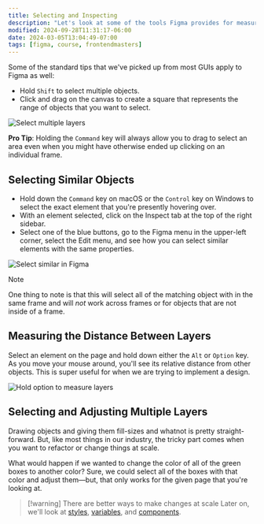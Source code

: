 ```yaml
---
title: Selecting and Inspecting
description: "Let's look at some of the tools Figma provides for measuring sizes and distances."
modified: 2024-09-28T11:31:17-06:00
date: 2024-03-05T13:04:49-07:00
tags: [figma, course, frontendmasters]
---
```


Some of the standard tips that we've picked up from most GUIs apply to Figma as well:

- Hold `Shift` to select multiple objects.
- Click and drag on the canvas to create a square that represents the range of objects that you want to select.

![Select multiple layers](assets/figma-drag-to-select-multiple.gif)

**Pro Tip**: Holding the `Command` key will always allow you to drag to select an area even when you might have otherwise ended up clicking on an individual frame.

## Selecting Similar Objects

- Hold down the `Command` key on macOS or the `Control` key on Windows to select the exact element that you're presently hovering over.
- With an element selected, click on the Inspect tab at the top of the right sidebar.
- Select one of the blue buttons, go to the Figma menu in the upper-left corner, select the Edit menu, and see how you can select similar elements with the same properties.

![Select similar in Figma](assets/figma-select-similar.png)

> [!NOTE]
> One thing to note is that this will select all of the matching object with in the same frame and will _not_ work across frames or for objects that are not inside of a frame.

## Measuring the Distance Between Layers

Select an element on the page and hold down either the `Alt` or `Option` key. As you move your mouse around, you'll see its relative distance from other objects. This is super useful for when we are trying to implement a design.

![Hold option to measure layers](assets/figma-hold-option-and-measure.gif)

## Selecting and Adjusting Multiple Layers

Drawing objects and giving them fill-sizes and whatnot is pretty straight-forward. But, like most things in our industry, the tricky part comes when you want to refactor or change things at scale.

What would happen if we wanted to change the color of all of the green boxes to another color? Sure, we could select all of the boxes with that color and adjust them—but, that only works for the given page that you're looking at.

> [!warning] There are better ways to make changes at scale
> Later on, we'll look at [styles](styles.md), [variables](variables.md), and [components](components.md).
